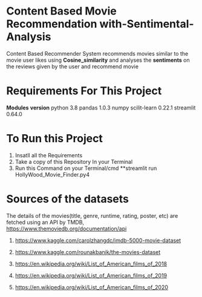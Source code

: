 # Content Based Movie Recommendation with-Sentimental-Analysis
Content Based Recommender System recommends movies similar to the movie user likes using **Cosine_similarity** and analyses the **sentiments** on the reviews given by the user and recommend movie

# Requirements For This Project
   **Modules**         **version**
   python                3.8
   pandas                1.0.3
   numpy
   scilit-learn          0.22.1
   streamlit             0.64.0

# To Run this Project
1. Insatll all the Requirements
2. Take a copy of this Repository In your  Terminal
3. Run this Command on your Terminal/cmd **streamlit run HollyWood_Movie_Finder.py4




# Sources of the datasets
The details of the movies(title, genre, runtime, rating, poster, etc) are fetched using an API by TMDB, https://www.themoviedb.org/documentation/api

1. https://www.kaggle.com/carolzhangdc/imdb-5000-movie-dataset

2. https://www.kaggle.com/rounakbanik/the-movies-dataset

3. https://en.wikipedia.org/wiki/List_of_American_films_of_2018

4. https://en.wikipedia.org/wiki/List_of_American_films_of_2019

5. https://en.wikipedia.org/wiki/List_of_American_films_of_2020
